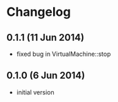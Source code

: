 # Changelog

## 0.1.1 (11 Jun 2014)

- fixed bug in VirtualMachine::stop

## 0.1.0 (6 Jun 2014)

- initial version
